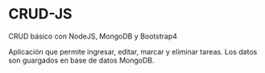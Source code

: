 # CRUD-JS
CRUD básico con NodeJS, MongoDB y Bootstrap4

Aplicación que permite ingresar, editar, marcar y eliminar tareas. Los datos son
guargados en base de datos MongoDB.
